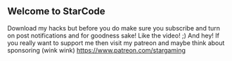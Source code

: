 ## Welcome to StarCode

Download my hacks but before you do make sure you subscribe and turn on post notifications and for goodness sake!
Like the video! ;) 
And hey! If you really want to support me then visit my patreon and maybe think about sponsoring (wink wink) 
https://www.patreon.com/stargaming 
